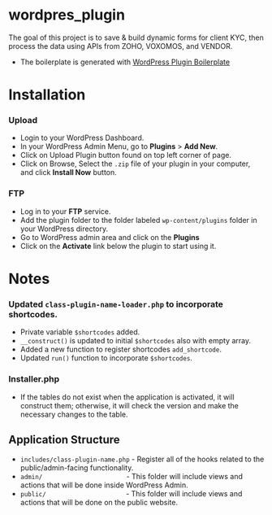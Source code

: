 # wordpres_plugin

The goal of this project is to save & build dynamic forms for client KYC, then process the data using APIs from ZOHO, VOXOMOS, and VENDOR.

- The boilerplate is generated with [WordPress Plugin Boilerplate]

# Installation

### Upload

- Login to your WordPress Dashboard.
- In your WordPress Admin Menu, go to **Plugins** > **Add New**.
- Click on Upload Plugin button found on top left corner of page.
- Click on Browse, Select the `.zip` file of your plugin in your computer, and click **Install Now** button.

### FTP
- Log in to your **FTP** service.
- Add the plugin folder to the folder labeled `wp-content/plugins` folder in your WordPress directory.
- Go to WordPress admin area and click on the **Plugins**
- Click on the **Activate** link below the plugin to start using it.


# Notes

### Updated `class-plugin-name-loader.php` to incorporate shortcodes.

- Private variable `$shortcodes` added.
- `__construct()` is updated to initial `$shortcodes` also with empty array.
- Added a new function to register shortcodes `add_shortcode`.
- Updated `run()` function to incorporate `$shortcodes`.

### Installer.php

- If the tables do not exist when the application is activated, it will construct them; otherwise, it will check the version and make the necessary changes to the table.

## Application Structure

- `includes/class-plugin-name.php` - Register all of the hooks related to the public/admin-facing functionality.
- `admin/` &nbsp;  &nbsp;  &nbsp;  &nbsp;  &nbsp;  &nbsp;  &nbsp;  &nbsp; &nbsp;  &nbsp;  &nbsp;  &nbsp;  &nbsp;  &nbsp;  &nbsp;  &nbsp; &nbsp;  &nbsp;  &nbsp; &nbsp; &nbsp;- This folder will include views and actions that will be done inside WordPress Admin.
- `public/` &nbsp;  &nbsp;  &nbsp;  &nbsp;  &nbsp;  &nbsp;  &nbsp;  &nbsp;  &nbsp;  &nbsp;  &nbsp;  &nbsp;  &nbsp;  &nbsp; &nbsp;  &nbsp;  &nbsp; &nbsp;  &nbsp;  &nbsp;- This folder will include views and actions that will be done on the public website.



[WordPress Plugin Boilerplate]:https://wppb.me/
